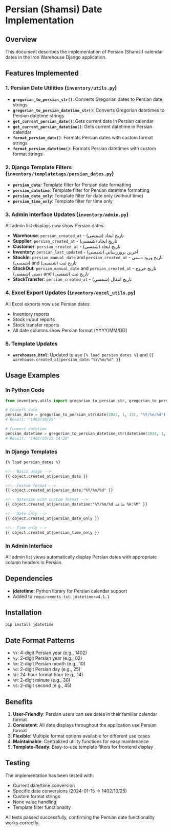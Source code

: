 # Persian (Shamsi) Date Implementation

## Overview
This document describes the implementation of Persian (Shamsi) calendar dates in the Iron Warehouse Django application.

## Features Implemented

### 1. Persian Date Utilities (`inventory/utils.py`)
- **`gregorian_to_persian_str()`**: Converts Gregorian dates to Persian date strings
- **`gregorian_to_persian_datetime_str()`**: Converts Gregorian datetimes to Persian datetime strings
- **`get_current_persian_date()`**: Gets current date in Persian calendar
- **`get_current_persian_datetime()`**: Gets current datetime in Persian calendar
- **`format_persian_date()`**: Formats Persian dates with custom format strings
- **`format_persian_datetime()`**: Formats Persian datetimes with custom format strings

### 2. Django Template Filters (`inventory/templatetags/persian_dates.py`)
- **`persian_date`**: Template filter for Persian date formatting
- **`persian_datetime`**: Template filter for Persian datetime formatting
- **`persian_date_only`**: Template filter for date only (without time)
- **`persian_time_only`**: Template filter for time only

### 3. Admin Interface Updates (`inventory/admin.py`)
All admin list displays now show Persian dates:
- **Warehouse**: `persian_created_at` - تاریخ ایجاد (شمسی)
- **Supplier**: `persian_created_at` - تاریخ ایجاد (شمسی)
- **Customer**: `persian_created_at` - تاریخ ایجاد (شمسی)
- **Inventory**: `persian_last_updated` - آخرین بروزرسانی (شمسی)
- **StockIn**: `persian_manual_date` and `persian_created_at` - تاریخ ورود دستی (شمسی) and تاریخ ثبت (شمسی)
- **StockOut**: `persian_manual_date` and `persian_created_at` - تاریخ خروج دستی (شمسی) and تاریخ ثبت (شمسی)
- **StockTransfer**: `persian_created_at` - تاریخ انتقال (شمسی)

### 4. Excel Export Updates (`inventory/excel_utils.py`)
All Excel exports now use Persian dates:
- Inventory reports
- Stock in/out reports
- Stock transfer reports
- All date columns show Persian format (YYYY/MM/DD)

### 5. Template Updates
- **`warehouses.html`**: Updated to use `{% load persian_dates %}` and `{{ warehouse.created_at|persian_date:"%Y/%m/%d" }}`

## Usage Examples

### In Python Code
```python
from inventory.utils import gregorian_to_persian_str, gregorian_to_persian_datetime_str

# Convert date
persian_date = gregorian_to_persian_str(date(2024, 1, 15), "%Y/%m/%d")
# Result: "1402/10/25"

# Convert datetime
persian_datetime = gregorian_to_persian_datetime_str(datetime(2024, 1, 15, 14, 30), "%Y/%m/%d %H:%M")
# Result: "1402/10/25 14:30"
```

### In Django Templates
```html
{% load persian_dates %}

<!-- Basic usage -->
{{ object.created_at|persian_date }}

<!-- Custom format -->
{{ object.created_at|persian_date:"%Y/%m/%d" }}

<!-- DateTime with custom format -->
{{ object.created_at|persian_datetime:"%Y/%m/%d ساعت %H:%M" }}

<!-- Date only -->
{{ object.created_at|persian_date_only }}

<!-- Time only -->
{{ object.created_at|persian_time_only }}
```

### In Admin Interface
All admin list views automatically display Persian dates with appropriate column headers in Persian.

## Dependencies
- **jdatetime**: Python library for Persian calendar support
- Added to `requirements.txt`: `jdatetime>=4.1.1`

## Installation
```bash
pip install jdatetime
```

## Date Format Patterns
- `%Y`: 4-digit Persian year (e.g., 1402)
- `%y`: 2-digit Persian year (e.g., 02)
- `%m`: 2-digit Persian month (e.g., 10)
- `%d`: 2-digit Persian day (e.g., 25)
- `%H`: 24-hour format hour (e.g., 14)
- `%M`: 2-digit minute (e.g., 30)
- `%S`: 2-digit second (e.g., 45)

## Benefits
1. **User-Friendly**: Persian users can see dates in their familiar calendar format
2. **Consistent**: All date displays throughout the application use Persian format
3. **Flexible**: Multiple format options available for different use cases
4. **Maintainable**: Centralized utility functions for easy maintenance
5. **Template-Ready**: Easy-to-use template filters for frontend display

## Testing
The implementation has been tested with:
- Current date/time conversion
- Specific date conversions (2024-01-15 → 1402/10/25)
- Custom format strings
- None value handling
- Template filter functionality

All tests passed successfully, confirming the Persian date functionality works correctly.
